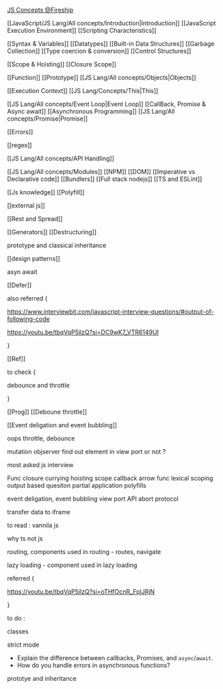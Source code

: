 [JS Concepts @Fireship](https://www.youtube.com/watch?v=lkIFF4maKMU)

[[JavaScript/JS Lang/All concepts/Introduction|Introduction]]
[[JavaScript Execution Environment]]
[[Scripting Characteristics]]

[[Syntax & Variables]]
[[Datatypes]]
[[Built-in Data Structures]]
[[Garbage Collection]]
[[Type coercion & conversion]]
[[Control Structures]]

[[Scope & Hoisting]]
[[Closure Scope]]

[[Function]]
[[Prototype]]
[[JS Lang/All concepts/Objects|Objects]]

[[Execution Context]]
[[JS Lang/Concepts/This|This]]

[[JS Lang/All concepts/Event Loop|Event Loop]]
[[CallBack, Promise & Async await]]
[[Asynchronous Programming]]
[[JS Lang/All concepts/Promise|Promise]]

[[Errors]]

[[regex]]







[[JS Lang/All concepts/API Handling]]



[[JS Lang/All concepts/Modules]]
[[NPM]]
[[DOM]]
[[Imperative vs Declarative code]]
[[Bundlers]]
[[Full stack nodejs]]
[[TS and ESLint]]


[[Js knowledge]]
[[Polyfill]]



[[external js]]


[[Rest and Spread]]



[[Generators]]
[[Destructuring]]



prototype and classical inheritance



[[design patterns]]

asyn await

[[Defer]]



also referred {

https://www.interviewbit.com/javascript-interview-questions/#output-of-following-code

https://youtu.be/tbqVqP5ilzQ?si=DC9wK7_VTR6149UI



}

[[Ref]]

to check {

debounce and throttle

}

[[Prog]]
[[Deboune throttle]]


[[Event deligation and event bubbling]]



oops 
throttle, debounce

mutation objserver
find out element in view port or not ?


most asked js interview


Func 
closure 
currying
hoisting
scope
callback
arrow func
lexical scoping
output based quesiton
partial application
polyfills


event deligation, event bubbling
view port
API abort protocol

transfer data to iframe

to read : vannila js



why ts not js 

routing, components used in routing - routes, navigate

lazy loading - component used in lazy loading



referred {

https://youtu.be/tbqVqP5ilzQ?si=oTHfOcnR_FplJRjN

}


to do :

classes


strict mode


- Explain the difference between callbacks, Promises, and `async`/`await`.
- How do you handle errors in asynchronous functions?

prototye and inheritance

